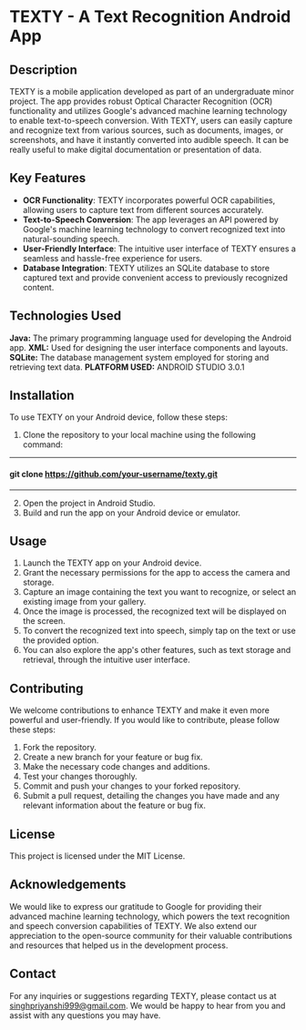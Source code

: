 # TEXTY - A Text Recognition Android App

## Description

TEXTY is a mobile application developed as part of an undergraduate minor project. The app provides robust Optical Character Recognition (OCR) functionality and utilizes Google's advanced machine learning technology to enable text-to-speech conversion. With TEXTY, users can easily capture and recognize text from various sources, such as documents, images, or screenshots, and have it instantly converted into audible speech. It can be really useful to make digital documentation or presentation of data.

## Key Features

* __OCR Functionality__: TEXTY incorporates powerful OCR capabilities, allowing users to capture text from different sources accurately.
* __Text-to-Speech Conversion__: The app leverages an API powered by Google's machine learning technology to convert recognized text into natural-sounding speech.
* __User-Friendly Interface__: The intuitive user interface of TEXTY ensures a seamless and hassle-free experience for users.
* __Database Integration__: TEXTY utilizes an SQLite database to store captured text and provide convenient access to previously recognized content.

## Technologies Used

__Java:__ The primary programming language used for developing the Android app.
__XML:__ Used for designing the user interface components and layouts.
__SQLite:__ The database management system employed for storing and retrieving text data.
__PLATFORM USED:__ ANDROID STUDIO 3.0.1 

## Installation

To use TEXTY on your Android device, follow these steps:
1. Clone the repository to your local machine using the following command:
--------------------------------------------
#### git clone https://github.com/your-username/texty.git
--------------------------------------------
2. Open the project in Android Studio.
3. Build and run the app on your Android device or emulator.

## Usage

1. Launch the TEXTY app on your Android device.
2. Grant the necessary permissions for the app to access the camera and storage.
3. Capture an image containing the text you want to recognize, or select an existing image from your gallery.
4. Once the image is processed, the recognized text will be displayed on the screen.
5. To convert the recognized text into speech, simply tap on the text or use the provided option.
6. You can also explore the app's other features, such as text storage and retrieval, through the intuitive user interface.

## Contributing

We welcome contributions to enhance TEXTY and make it even more powerful and user-friendly. If you would like to contribute, please follow these steps:

1. Fork the repository.
2. Create a new branch for your feature or bug fix.
3. Make the necessary code changes and additions.
4. Test your changes thoroughly.
5. Commit and push your changes to your forked repository.
6. Submit a pull request, detailing the changes you have made and any relevant information about the feature or bug fix.

## License

This project is licensed under the MIT License.

## Acknowledgements

We would like to express our gratitude to Google for providing their advanced machine learning technology, which powers the text recognition and speech conversion capabilities of TEXTY. We also extend our appreciation to the open-source community for their valuable contributions and resources that helped us in the development process.

## Contact

For any inquiries or suggestions regarding TEXTY, please contact us at singhpriyanshi999@gmail.com. We would be happy to hear from you and assist with any questions you may have.



